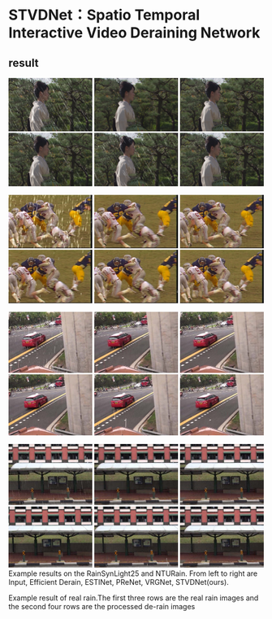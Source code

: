 # STVDNet：Spatio Temporal Interactive Video Deraining Network
## result 

<img src=https://github.com/O-Y-ZONE/STVDNet/blob/main/image/1.jpg width="165" height="105"> <img src=https://github.com/O-Y-ZONE/STVDNet/blob/main/image/2.png width="165" height="105"> <img src=https://github.com/O-Y-ZONE/STVDNet/blob/main/image/3.png width="165" height="105"> <img src=https://github.com/O-Y-ZONE/STVDNet/blob/main/image/4-prenet.jpg width="165" height="105"> <img src=https://github.com/O-Y-ZONE/STVDNet/blob/main/image/4-vrgnet.jpg width="165" height="105"> <img src=https://github.com/O-Y-ZONE/STVDNet/blob/main/image/4.png width="165" height="105"> 

<img src=https://github.com/O-Y-ZONE/STVDNet/blob/main/image/5.jpg width="165" height="105"> <img src=https://github.com/O-Y-ZONE/STVDNet/blob/main/image/6.png width="165" height="105"> <img src=https://github.com/O-Y-ZONE/STVDNet/blob/main/image/7.png width="165" height="105"> <img src=https://github.com/O-Y-ZONE/STVDNet/blob/main/image/8-prenet.jpg width="165" height="105"> <img src=https://github.com/O-Y-ZONE/STVDNet/blob/main/image/8-vrgnet.jpg width="165" height="105"> <img src=https://github.com/O-Y-ZONE/STVDNet/blob/main/image/8.png width="165" height="105"> 

<img src=https://github.com/O-Y-ZONE/STVDNet/blob/main/image/9.jpg width="165" height="120"> <img src=https://github.com/O-Y-ZONE/STVDNet/blob/main/image/10.jpg width="165" height="120"> <img src=https://github.com/O-Y-ZONE/STVDNet/blob/main/image/11.jpg width="165" height="120"> <img src=https://github.com/O-Y-ZONE/STVDNet/blob/main/image/12-prenet.jpg width="165" height="120"> <img src=https://github.com/O-Y-ZONE/STVDNet/blob/main/image/12-vrgnet.jpg width="165" height="120"> <img src=https://github.com/O-Y-ZONE/STVDNet/blob/main/image/12.jpg width="165" height="120"> 

  <img src=https://github.com/O-Y-ZONE/STVDNet/blob/main/image/13.jpg width="165" height="120"> <img src=https://github.com/O-Y-ZONE/STVDNet/blob/main/image/14.jpg width="165" height="120" /> 
  <img src=https://github.com/O-Y-ZONE/STVDNet/blob/main/image/15.jpg width="165" height="120" /> 
  <img src=https://github.com/O-Y-ZONE/STVDNet/blob/main/image/16-prenet.jpg width="165" height="120" /> 
  <img src=https://github.com/O-Y-ZONE/STVDNet/blob/main/image/16-vrgnet.jpg width="165" height="120" /> 
  <img src=https://github.com/O-Y-ZONE/STVDNet/blob/main/image/16.jpg width="165" height="120"> 
Example results on the RainSynLight25 and NTURain. From left to right are Input, Efficient Derain, ESTINet, PReNet, VRGNet, STVDNet(ours).




Example result of real rain.The first three rows are the real rain images and the second four rows are the processed de-rain images
